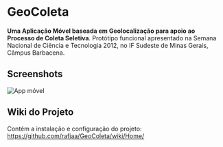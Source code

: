 # GeoColeta

__Uma Aplicação Móvel baseada em Geolocalização para apoio ao Processo de Coleta Seletiva__. Protótipo funcional apresentado na Semana Nacional de Ciência e Tecnologia 2012, no IF Sudeste de Minas Gerais, Câmpus Barbacena.


## Screenshots

![App móvel](https://raw.github.com/rafjaa/GeoColeta/master/samples/tela.png)

## Wiki do Projeto
Contém a instalação e configuração do projeto:
https://github.com/rafjaa/GeoColeta/wiki/Home/
